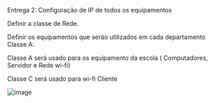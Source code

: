 Entrega 2: Configuração de IP de todos os equipamentos

Definir a classe de Rede.

Definir os equipamentos que serão utilizados em cada departamento Classe A:

Classe A será usado para os equipamento da escola ( Computadores, Servidor e Rede wi-fi)

Classe C será usado para wi-fi Cliente

![image](https://github.com/user-attachments/assets/5ba3b22c-6028-469b-a10e-eae9aa3cf64a)
